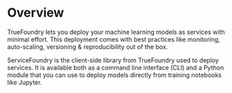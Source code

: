 # Overview

TrueFoundry lets you deploy your machine learning models as services with minimal effort. This deployment comes with best practices like monitoring, auto-scaling, versioning & reproducibility out of the box.

ServiceFoundry is the client-side library from TrueFoundry used to deploy services. It is available both as a command line interface (CLI) and a Python module that you can use to deploy models directly from training notebooks like Jupyter.
